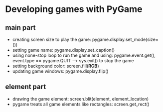 # Developing games with PyGame

## main part

- creating screen size to play the game: pygame.display.set_mode(size=())
- setting game name: pygame.display.set_caption()
- using none-stop loop to run the game and using: pygame.event.get(), event.type == pygame.QUIT --> sys.exit() to stop the game
- setting background color: screen.fill(**RGB**)
- updating game windows: pygame.display.flip()

## element part

- drawing the game element: screen.blit(element, element_location)
- pygame treats all game elements like rectangles: screen.get_rect()
